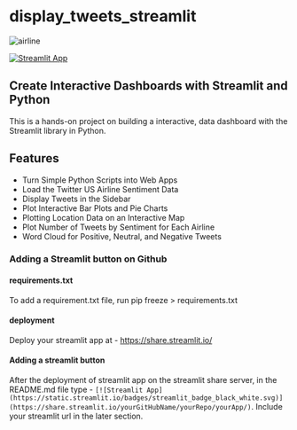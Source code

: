 # display_tweets_streamlit
![airline](https://user-images.githubusercontent.com/82528894/136702732-868862f1-6aa2-4a21-8322-e80683d2ca24.JPG)


[![Streamlit App](https://static.streamlit.io/badges/streamlit_badge_black_white.svg)](https://share.streamlit.io/megha-a7/display_tweets_streamlit/app.py)
## Create Interactive Dashboards with Streamlit and Python


This is a hands-on project on building a interactive, data dashboard with the Streamlit library in Python.

## Features
- Turn Simple Python Scripts into Web Apps
- Load the Twitter US Airline Sentiment Data
- Display Tweets in the Sidebar
- Plot Interactive Bar Plots and Pie Charts
- Plotting Location Data on an Interactive Map
- Plot Number of Tweets by Sentiment for Each Airline
- Word Cloud for Positive, Neutral, and Negative Tweets

### Adding a Streamlit button on Github

#### requirements.txt 
To add a requirement.txt file, run
pip freeze > requirements.txt

#### deployment 
Deploy your streamlit app at - https://share.streamlit.io/

#### Adding a streamlit button 
After the deployment of streamlit app on the streamlit share server, in the README.md file type - ```[![Streamlit App](https://static.streamlit.io/badges/streamlit_badge_black_white.svg)](https://share.streamlit.io/yourGitHubName/yourRepo/yourApp/)```.
Include your streamlit url in the later section. 
